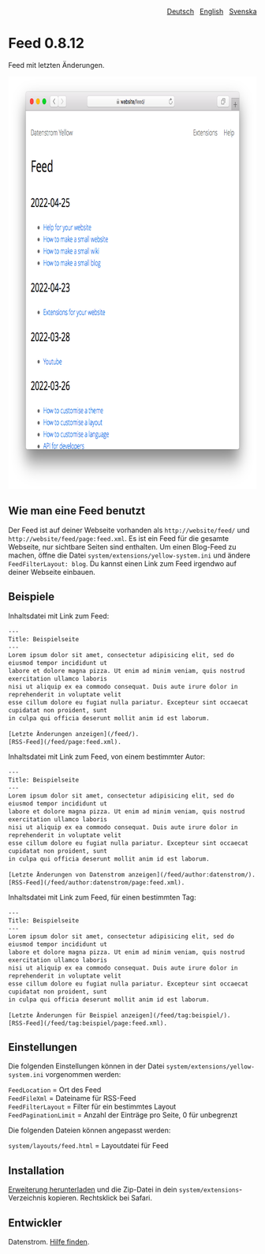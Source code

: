 <p align="right"><a href="README-de.md">Deutsch</a> &nbsp; <a href="README.md">English</a> &nbsp; <a href="README-sv.md">Svenska</a></p>

# Feed 0.8.12

Feed mit letzten Änderungen.

<p align="center"><img src="feed-screenshot.png?raw=true" width="795" height="836" alt="Bildschirmfoto"></p>

## Wie man eine Feed benutzt

Der Feed ist auf deiner Webseite vorhanden als `http://website/feed/` und `http://website/feed/page:feed.xml`. Es ist ein Feed für die gesamte Webseite, nur sichtbare Seiten sind enthalten. Um einen Blog-Feed zu machen, öffne die Datei `system/extensions/yellow-system.ini` und ändere `FeedFilterLayout: blog`. Du kannst einen Link zum Feed irgendwo auf deiner Webseite einbauen.

## Beispiele

Inhaltsdatei mit Link zum Feed:

    ---
    Title: Beispielseite
    ---
    Lorem ipsum dolor sit amet, consectetur adipisicing elit, sed do eiusmod tempor incididunt ut 
    labore et dolore magna pizza. Ut enim ad minim veniam, quis nostrud exercitation ullamco laboris 
    nisi ut aliquip ex ea commodo consequat. Duis aute irure dolor in reprehenderit in voluptate velit 
    esse cillum dolore eu fugiat nulla pariatur. Excepteur sint occaecat cupidatat non proident, sunt 
    in culpa qui officia deserunt mollit anim id est laborum.
    
    [Letzte Änderungen anzeigen](/feed/). 
    [RSS-Feed](/feed/page:feed.xml).

Inhaltsdatei mit Link zum Feed, von einem bestimmter Autor:

    ---
    Title: Beispielseite
    ---
    Lorem ipsum dolor sit amet, consectetur adipisicing elit, sed do eiusmod tempor incididunt ut 
    labore et dolore magna pizza. Ut enim ad minim veniam, quis nostrud exercitation ullamco laboris 
    nisi ut aliquip ex ea commodo consequat. Duis aute irure dolor in reprehenderit in voluptate velit 
    esse cillum dolore eu fugiat nulla pariatur. Excepteur sint occaecat cupidatat non proident, sunt 
    in culpa qui officia deserunt mollit anim id est laborum.
    
    [Letzte Änderungen von Datenstrom anzeigen](/feed/author:datenstrom/). 
    [RSS-Feed](/feed/author:datenstrom/page:feed.xml).

Inhaltsdatei mit Link zum Feed, für einen bestimmten Tag:

    ---
    Title: Beispielseite
    ---
    Lorem ipsum dolor sit amet, consectetur adipisicing elit, sed do eiusmod tempor incididunt ut 
    labore et dolore magna pizza. Ut enim ad minim veniam, quis nostrud exercitation ullamco laboris 
    nisi ut aliquip ex ea commodo consequat. Duis aute irure dolor in reprehenderit in voluptate velit 
    esse cillum dolore eu fugiat nulla pariatur. Excepteur sint occaecat cupidatat non proident, sunt 
    in culpa qui officia deserunt mollit anim id est laborum.
    
    [Letzte Änderungen für Beispiel anzeigen](/feed/tag:beispiel/). 
    [RSS-Feed](/feed/tag:beispiel/page:feed.xml).

## Einstellungen

Die folgenden Einstellungen können in der Datei `system/extensions/yellow-system.ini` vorgenommen werden:

`FeedLocation` = Ort des Feed  
`FeedFileXml` = Dateiname für RSS-Feed  
`FeedFilterLayout` = Filter für ein bestimmtes Layout  
`FeedPaginationLimit` = Anzahl der Einträge pro Seite, 0 für unbegrenzt  

Die folgenden Dateien können angepasst werden:

`system/layouts/feed.html` = Layoutdatei für Feed  

## Installation

[Erweiterung herunterladen](https://github.com/datenstrom/yellow-extensions/raw/master/zip/feed.zip) und die Zip-Datei in dein `system/extensions`-Verzeichnis kopieren. Rechtsklick bei Safari.

## Entwickler

Datenstrom. [Hilfe finden](https://datenstrom.se/de/yellow/help/).
